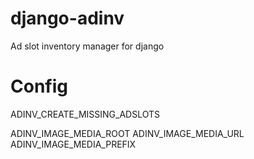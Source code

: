 django-adinv
============

Ad slot inventory manager for django

Config
======

ADINV_CREATE_MISSING_ADSLOTS

ADINV_IMAGE_MEDIA_ROOT
ADINV_IMAGE_MEDIA_URL
ADINV_IMAGE_MEDIA_PREFIX